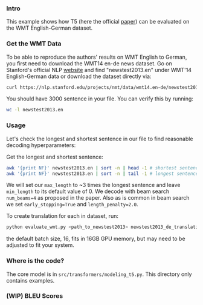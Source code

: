 ### Intro

This example shows how T5 (here the official [paper](https://arxiv.org/abs/1910.10683)) can be
evaluated on the WMT English-German dataset.

### Get the WMT Data

To be able to reproduce the authors' results on WMT English to German, you first need to download 
the WMT14 en-de news dataset. 
Go on Stanford's official NLP [website](https://nlp.stanford.edu/projects/nmt/) and find "newstest2013.en" under WMT'14 English-German data or download the dataset directly via:

```bash
curl https://nlp.stanford.edu/projects/nmt/data/wmt14.en-de/newstest2013.en > newstest2013.en
```

You should have 3000 sentence in your file. You can verify this by running:

```bash
wc -l newstest2013.en
```

### Usage

Let's check the longest and shortest sentence in our file to find reasonable decoding hyperparameters: 

Get the longest and shortest sentence:

```bash 
awk '{print NF}' newstest2013.en | sort -n | head -1 # shortest sentence has 1 word
awk '{print NF}' newstest2013.en | sort -n | tail -1 # longest sentence has 106 words
```

We will set our `max_length` to ~3 times the longest sentence and leave `min_length` to its default value of 0.
We decode with beam search `num_beams=4` as proposed in the paper. Also as is common in beam search we set `early_stopping=True` and `length_penalty=2.0`.

To create translation for each in dataset, run:
```bash
python evaluate_wmt.py <path_to_newstest2013> newstest2013_de_translations.txt
```
the default batch size, 16, fits in 16GB GPU memory, but may need to be adjusted to fit your system.

### Where is the code?
The core model is in `src/transformers/modeling_t5.py`. This directory only contains examples.

### (WIP) BLEU Scores
